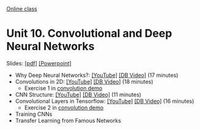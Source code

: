 [Online class](../../online_class.md) 

# Unit 10.  Convolutional and Deep Neural Networks

Slides:  [[pdf]](../../lectures/Lect10_ConvNet.pdf)  [[Powerpoint]](../../lectures/Lect10_ConvNet.pptx) 

* Why Deep Neural Networks?: [[YouTube]](https://youtu.be/VXy9PXkb_sE) [[DB Video]](https://www.dropbox.com/s/y24tt6weyz3q2jr/Intro.mp4) (17 minutes)    
* Convolutions in 2D: [[YouTube]](https://youtu.be/4V2JCxmyQ78) [[DB Video]](https://www.dropbox.com/s/ojk22znmttbeqbf/Conv.mp4) (18 minutes)    
    * Exercise 1 in [convolution demo](../demo1_convolutions.ipynb)
* CNN Structure: [[YouTube]](https://youtu.be/tILB_0w_Yd8) [[DB Video]](https://www.dropbox.com/s/tj1bogjxe38rzeo/ConvLayers.mp4) (11 minutes)       
* Convolutional Layers in Tensorflow:  [[YouTube]](https://youtu.be/JeoJp2vr5Po) [[DB Video]](https://www.dropbox.com/s/58pum5vlqb73a1f/ConvPython.mp4) (16 minutes)   
    * Exercise 2 in [convolution demo](../demo1_convolutions.ipynb)
* Training CNNs
* Transfer Learning from Famous Networks




